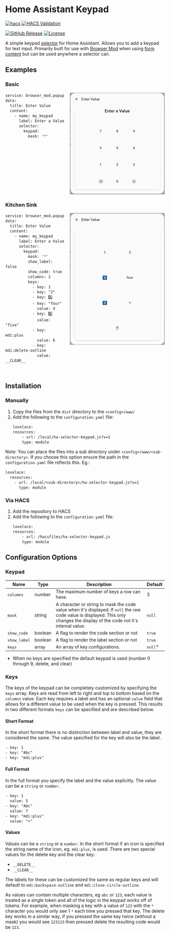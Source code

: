 # Home Assistant Keypad

[![hacs][hacsbadge]][hacs]
[![HACS Validation][validation-shield]](validation)

[![GitHub Release][releases-shield]][releases]
[![License][license-shield]](LICENSE)

A simple keypad [selector](https://www.home-assistant.io/docs/blueprint/selectors/) for Home Assistant. Allows you to add a keypad for text input. Primarily built for use with [Browser Mod](https://github.com/thomasloven/hass-browser_mod) when using [form content](https://github.com/thomasloven/hass-browser_mod/blob/master/documentation/popups.md#form-content) but can be used anywhere a selector can.

## Examples

### Basic
<img align="right" width="300px" style="margin-left: 1.25em;" src="basic-example.png">

```
service: browser_mod.popup
data:
  title: Enter Value
  content:
    - name: my_keypad
      label: Enter a Value
      selector:
        keypad:
          mask: '*'
```
<br clear="both"/>

### Kitchen Sink

<img align="right" width="300px" style="margin-left: 1.25em;" src="kitchen-sink-example.png">

```
service: browser_mod.popup
data:
  title: Enter Value
  content:
    - name: my_keypad
      label: Enter a Value
      selector:
        keypad:
          mask: '*'
          show_label: false
          show_code: true
          columns: 2
          keys:
            - key: 1
            - key: "2"
            - key: 3️⃣
            - key: "four"
              value: 4
            - key: 5️⃣
              value: "five"
            - key: mdi:plus
              value: 6
            - key: mdi:delete-outline
              value: __CLEAR__
```
<br clear="both"/>

## Installation

### Manually
1. Copy the files from the `dist` directory to the `<config>/www/`
1. Add the following to the `configuration.yaml` file:
    ```
    lovelace:
    resources:
        - url: /local/ha-selector-keypad.js?v=1
        type: module
    ```

Note: You can place the files into a sub directory under `<config>/www/<sub-directory>`. If you choose this option ensure the path in the `configuration.yaml` file reflects this. Eg.:
```
lovelace:
  resources:
    - url: /local/<sub-directory>/ha-selector-keypad.js?v=1
      type: module
```

### Via HACS
1. Add the repository to HACS
1. Add the following to the `configuration.yaml` file:
    ```
    lovelace:
    resources:
        - url: /hacsfiles/ha-selector-keypad.js
        type: module
    ```

## Configuration Options

### Keypad
Name | Type | Description | Default
-- | -- | -- | -- 
`columns` | number | The maximum number of keys a row can have. | 3
`mask` | string | A character or string to mask the code value when it's displayed. If `null` the raw code value is displayed. This only changes the display of the code not it's internal value. | `null` |
`show_code` | boolean | A flag to render the code section or not | `true`
`show_label`| boolean | A flag to render the label section or not | `true`
`keys` | array | An array of key configurations. | `null`*

* When no keys are specified the default keypad is used (number 0 through 9, delete, and clear)

### Keys
The keys of the keypad can be completely customized by specifying the `keys` array. Keys are read from left to right and top to bottom based on the `columns` value. Each key requires a label and has an optional `value` field that allows for a different value to be used when the key is pressed. This results in two different formats `keys` can be specified and are described below.

#### Short Format
In the short format there is no distinction between label and value, they are considered the same. The value specified for the key will also be the label. 

```
- key: 1
- key: "Abc"
- key: "mdi:plus"
```

#### Full Format
In the full format you specify the label and the value explicitly. The value can be a `string` or `number`.

```
- key: 1
  value: 5
- key: "Abc"
  value: 7
- key: "mdi:plus"
  value: "+"
```

#### Values
Values can be a `string` or a `number`. In the short format if an icon is specified the string name of the icon, eg. `mdi:plus`, is used. There are two special values for the delete key and the clear key:
- `__DELETE__`
- `__CLEAR__`

The labels for these can be customized the same as regular keys and will default to `mdi:backspace-outline` and `mdi:close-circle-outline`.

As values can contain multiple characters, eg `abc` or `123`, each value is treated as a single token and all of the logic in the keypad works off of tokens. For example, when masking a key with a value of `123` with the `*` character you would only see 1 `*` each time you pressed that key. The delete key works in a similar way, if you pressed the same key twice (without a mask) you would see `123123` then pressed delete the resulting code would be `123`.


[releases-shield]: https://img.shields.io/github/release/amura11/ha-selector-keypad.svg?style=for-the-badge
[releases]: https://github.com/amura11/ha-selector-keypad/releases
[hacs]: https://github.com/hacs/integration
[hacsbadge]: https://img.shields.io/badge/HACS-Custom-orange.svg?style=for-the-badge
[validation-shield]: https://img.shields.io/github/actions/workflow/status/amura11/ha-selector-keypad/validate.yaml?style=for-the-badge&label=HACS%20Validation
[validation]: https://github.com/amura11/ha-selector-keypad/actions/workflows/validate.yml
[license-shield]: https://img.shields.io/github/license/amura11/ha-selector-keypad.svg?style=for-the-badge
